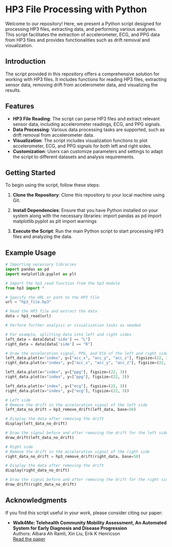 # HP3 File Processing with Python

Welcome to our repository! Here, we present a Python script designed for processing HP3 files, extracting data, and performing various analyses. This script facilitates the extraction of accelerometer, ECG, and PPG data from HP3 files and provides functionalities such as drift removal and visualization.

## Introduction

The script provided in this repository offers a comprehensive solution for working with HP3 files. It includes functions for reading HP3 files, extracting sensor data, removing drift from accelerometer data, and visualizing the results.

## Features

- **HP3 File Reading**: The script can parse HP3 files and extract relevant sensor data, including accelerometer readings, ECG, and PPG signals.
- **Data Processing**: Various data processing tasks are supported, such as drift removal from accelerometer data.
- **Visualization**: The script includes visualization functions to plot accelerometer, ECG, and PPG signals for both left and right sides.
- **Customization**: Users can customize parameters and settings to adapt the script to different datasets and analysis requirements.

## Getting Started

To begin using the script, follow these steps:

1. **Clone the Repository**: Clone this repository to your local machine using Git.

2. **Install Dependencies**: Ensure that you have Python installed on your system along with the necessary libraries:
import pandas as pd
import matplotlib.pyplot as plt
import warnings

4. **Execute the Script**: Run the main Python script to start processing HP3 files and analyzing the data.

## Example Usage

```python
# Importing necessary libraries
import pandas as pd
import matplotlib.pyplot as plt

# Import the hp3_read function from the hp3 module
from hp3 import *

# Specify the URL or path to the HP3 file
url = "hp3_file.hp3"

# Read the HP3 file and extract the data
data = hp3_read(url)

# Perform further analysis or visualization tasks as needed

# For example, splitting data into left and right sides
left_data = data[data['side'] == "L"]
right_data = data[data['side'] == "R"]

# Draw the acceleration signal, PPG, and ECG of the left and right sides
left_data.plot(x="index", y=["acc_x", "acc_y", "acc_z"], figsize=(22, 3))
right_data.plot(x="index", y=["acc_x", "acc_y", "acc_z"], figsize=(22, 3))

left_data.plot(x="index", y=["ppg"], figsize=(22, 3))
right_data.plot(x="index", y=["ppg"], figsize=(22, 3))

left_data.plot(x="index", y=["ecg"], figsize=(22, 3))
right_data.plot(x="index", y=["ecg"], figsize=(22, 3))

# Left side
# Remove the drift in the acceleration signal of the left side
left_data_no_drift = hp3_remove_drift(left_data, base=50)

# Display the data after removing the drift
display(left_data_no_drift)

# Draw the signal before and after removing the drift for the left side
draw_drift(left_data_no_drift)

# Right side
# Remove the drift in the acceleration signal of the right side
right_data_no_drift = hp3_remove_drift(right_data, base=50)

# Display the data after removing the drift
display(right_data_no_drift)

# Draw the signal before and after removing the drift for the right side
draw_drift(right_data_no_drift)
```

## Acknowledgments

If you find this script useful in your work, please consider citing our paper:

- **Walk4Me: Telehealth Community Mobility Assessment, An Automated System for Early Diagnosis and Disease Progression**  
  Authors: Albara Ah Ramli, Xin Liu, Erik K Henricson  
  [Read the paper](https://arxiv.org/abs/2305.05543)
